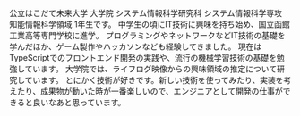 公立はこだて未来大学 大学院 システム情報科学研究科
システム情報科学専攻 知能情報科学領域 1年生です。
中学生の頃にIT技術に興味を持ち始め、国立函館工業高等専門学校に進学。
プログラミングやネットワークなどIT技術の基礎を学んだほか、ゲーム製作やハッカソンなども経験してきました。
現在はTypeScriptでのフロントエンド開発の実践や、流行の機械学習技術の基礎を勉強しています。
大学院では、ライフログ映像からの興味領域の推定について研究しています。
とにかく技術が好きです。新しい技術を使ってみたり、実装を考えたり、成果物が動いた時が一番楽しいので、エンジニアとして開発の仕事ができると良いなあと思っています。
